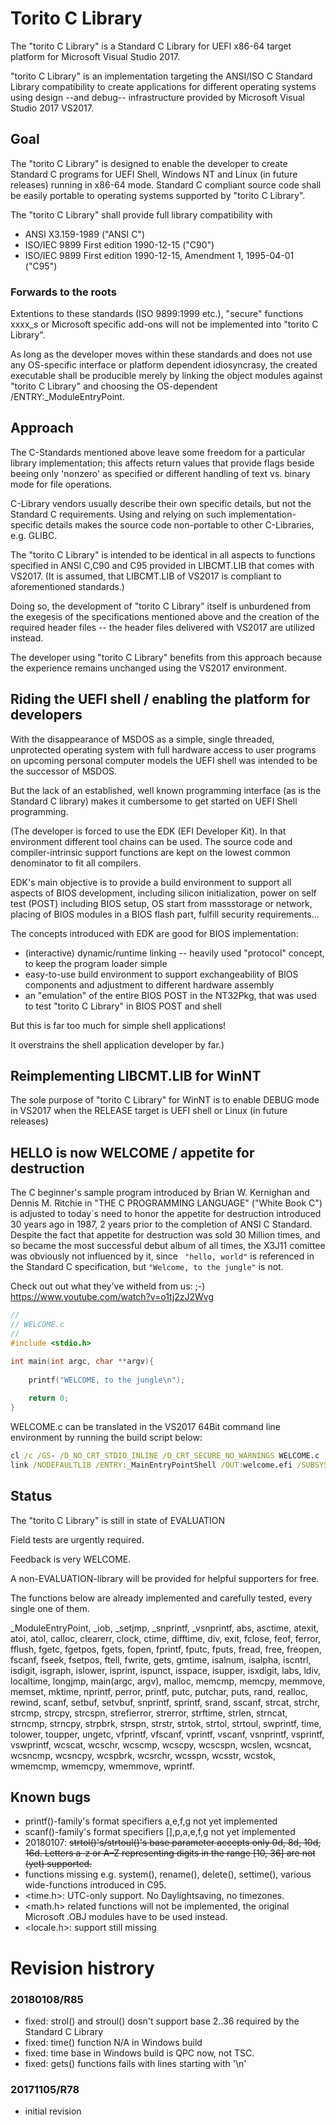 # Torito C Library

The "torito C Library" is a Standard C Library for UEFI x86-64 target platform
for Microsoft Visual Studio 2017.

"torito C Library" is an implementation targeting the ANSI/ISO C Standard Library compatibility
to create applications for different operating systems using 
design --and debug-- infrastructure provided by Microsoft Visual Studio 2017 VS2017.

## Goal 

The "torito C Library" is designed to enable the developer to create 
Standard C programs for UEFI Shell, Windows NT and Linux (in future releases)
running in x86-64 mode. Standard C compliant source code shall be easily portable to operating systems
supported by "torito C Library".

The "torito C Library" shall provide full library compatibility with

* ANSI X3.159-1989 ("ANSI C")
* ISO/IEC 9899 First edition 1990-12-15 ("C90")
* ISO/IEC 9899 First edition 1990-12-15, Amendment 1, 1995-04-01 ("C95")

### Forwards to the roots
Extentions to these standards (ISO 9899:1999 etc.), "secure" functions xxxx_s or Microsoft specific add-ons will not be implemented into "torito C Library".

As long as the developer moves within these standards and does not use
 any OS-specific interface or platform dependent idiosyncrasy, the created
executable shall be producible merely by linking the object modules against "torito C Library"
and choosing the OS-dependent /ENTRY:_ModuleEntryPoint.


## Approach

The C-Standards mentioned above leave some freedom for a particular library implementation;
this affects return values that provide flags beside beeing only 'nonzero' as specified 
or different handling of text vs. binary mode for file operations.

C-Library vendors usually describe their own specific details, but not the Standard C requirements.
Using and relying on such implementation-specific details makes the source code non-portable
to other C-Libraries, e.g. GLIBC.

The "torito C Library" is intended to be identical in all aspects to functions specified in ANSI C,C90 and C95 provided in LIBCMT.LIB that comes with VS2017.
(It is assumed, that LIBCMT.LIB of VS2017 is compliant to aforementioned standards.)

Doing so, the development of "torito C Library" itself is unburdened from the exegesis of the specifications mentioned above and the creation of the required header files -- the header files delivered
with VS2017 are utilized instead.

The developer using "torito C Library" benefits from this approach because the experience remains unchanged using the VS2017 environment.


## Riding the UEFI shell / enabling the platform for developers

With the disappearance of MSDOS as a simple, single threaded, unprotected operating system with full hardware access to user programs on upcoming personal computer models the UEFI shell was intended to be the successor of MSDOS.

But the lack of an established, well known programming interface (as is the Standard C library) 
makes it cumbersome to get started on UEFI Shell programming.

(The developer is forced to use the EDK (EFI Developer Kit). In that environment
different tool chains can be used. The source code and compiler-intrinsic support functions
are kept on the lowest common denominator to fit all compilers.

EDK's main objective is to provide a build environment to support all aspects of
BIOS development, including silicon initialization, power on self test (POST) including BIOS setup, OS start from massstorage or network, placing of BIOS modules in a BIOS flash part, fulfill security requirements...

The concepts introduced with EDK are good for BIOS implementation:
* (interactive) dynamic/runtime linking -- heavily used "protocol" concept, to
  keep the program loader simple
* easy-to-use build environment to support exchangeability of BIOS components and adjustment to different hardware assembly 
* an "emulation" of the entire BIOS POST in the NT32Pkg, that was used to test "torito C Library" in BIOS POST and shell

But this is far too much for simple shell applications!

It overstrains the shell application developer by far.)


## Reimplementing LIBCMT.LIB for WinNT

The sole purpose of "torito C Library" for WinNT is to enable DEBUG mode in VS2017 when the RELEASE target is UEFI shell or Linux (in future releases)


## HELLO is now WELCOME / appetite for destruction

The C beginner's sample program introduced by Brian W. Kernighan and Dennis M. Ritchie
in "THE C PROGRAMMING LANGUAGE" ("White Book C") is adjusted to today´s need to honor
the appetite for destruction introduced 30 years ago in 1987, 2 years prior to the completion of ANSI C Standard.
Despite the fact that appetite for destruction was sold 30 Million times, and so became the 
most successful debut album of all times, the X3J11 comittee was obviously not influenced by it, since ``` "hello, world"``` is referenced
in the Standard C specification, but ```"Welcome, to the jungle"``` is not.

Check out out what they've witheld from us: ;-) https://www.youtube.com/watch?v=o1tj2zJ2Wvg

```c
//
// WELCOME.c
//
#include <stdio.h>

int main(int argc, char **argv){
    
    printf("WELCOME, to the jungle\n");
    
    return 0;
}
```

WELCOME.c can be translated in the VS2017 64Bit command line environment by running the build script below:

```bat
cl /c /GS- /D_NO_CRT_STDIO_INLINE /D_CRT_SECURE_NO_WARNINGS WELCOME.c
link /NODEFAULTLIB /ENTRY:_MainEntryPointShell /OUT:welcome.efi /SUBSYSTEM:EFI_APPLICATION WELCOME.obj toritoC64R.lib
```


## Status
The "torito C Library" is still in state of EVALUATION

Field tests are urgently required.

Feedback is very WELCOME.

A non-EVALUATION-library will be provided for helpful supporters for free.

The functions below are already implemented and carefully tested, every single one of them.

_ModuleEntryPoint, _iob, _setjmp, _snprintf, _vsnprintf, abs, asctime, atexit, atoi, atol, calloc, clearerr, clock, ctime, difftime, div, exit, 
fclose, feof, ferror, fflush, fgetc, fgetpos, fgets, fopen, fprintf, fputc, fputs, fread, free, freopen, fscanf, fseek, fsetpos, ftell, fwrite, gets, 
gmtime, isalnum, isalpha, iscntrl, isdigit, isgraph, islower, isprint, ispunct, isspace, isupper, isxdigit, labs, ldiv, localtime, longjmp, 
main(argc, argv), malloc, memcmp, memcpy, memmove, memset, mktime, nprintf, perror, printf, putc, putchar, puts, rand, realloc, rewind, scanf, 
setbuf, setvbuf, snprintf, sprintf, srand, sscanf, strcat, strchr, strcmp, strcpy, strcspn, strefierror, strerror, strftime, strlen, strncat, 
strncmp, strncpy, strpbrk, strspn, strstr, strtok, strtol, strtoul, swprintf, time, tolower, toupper, ungetc, vfprintf, vfscanf, vprintf, vscanf, 
vsnprintf, vsprintf, vswprintf, wcscat, wcschr, wcscmp, wcscpy, wcscspn, wcslen, wcsncat, wcsncmp, wcsncpy, wcspbrk, wcsrchr, wcsspn, wcsstr, 
wcstok, wmemcmp, wmemcpy, wmemmove, wprintf.



## Known bugs

* printf()-family's format specifiers a,e,f,g not yet implemented
* scanf()-family's format specifiers [],p,a,e,f,g  not yet implemented
* 20180107: <del>strtol()'s/strtoul()'s base parameter accepts only 0d, 8d, 10d, 16d.
   Letters a–z or A–Z representing digits in the range [10, 36] are not (yet) supported.</del>
* functions missing e.g. system(), rename(), delete(), settime(), various wide-functions introduced in C95.
* <time.h>: UTC-only support. No Daylightsaving, no timezones. 
* <math.h> related functions will not be implemented, the original Microsoft .OBJ modules
   have to be used instead.
* <locale.h>: support still missing

# Revision histrory
### 20180108/R85
* fixed: strol() and stroul() dosn't support base 2..36 required by the Standard C Library
* fixed: time() function N/A in Windows build
* fixed: time base in Windows build is QPC now, not TSC.
* fixed: gets() functions fails with lines starting with '\n'
### 20171105/R78
* initial revision

